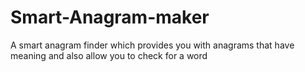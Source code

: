# Smart-Anagram-maker
A smart anagram finder which provides you with anagrams that have meaning and also allow you to check for a word
